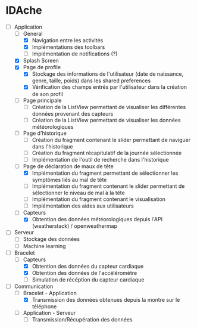 # IDAche

- [ ] Application
  - [ ] General
    - [x] Navigation entre les activités
    - [x] Implémentations des toolbars
    - [ ] Implémentation de notifications (?)
  - [x] Splash Screen
  - [x] Page de profile
    - [x] Stockage des informations de l'utilisateur (date de naissance, genre, taille, poids) dans les shared preferences
    - [x] Vérification des champs entrés par l'utilisateur dans la création de son profil
  - [ ] Page principale
    - [ ] Création de la ListView permettant de visualiser les différentes données provenant des capteurs
    - [ ] Création de la ListView permettant de visualiser les données météorologiques
  - [ ] Page d'historique
    - [ ] Création du fragment contenant le slider permettant de naviguer dans l'historique
    - [ ] Création du fragment récapitulatif de la journée sélectionnée
    - [ ] Implémentation de l'outil de recherche dans l'historique
  - [ ] Page de déclaration de maux de tête
    - [x] Implémentation du fragment permettant de sélectionner les symptômes liés au mal de tête
    - [ ] Implémentation du fragment contenant le slider permettant de sélectionner le niveau de mal à la tête
    - [ ] Implémentation du fragment contenant le visualisation
    - [ ] Implémentation des aides aux utilisateurs
  - [ ] Capteurs
    - [x] Obtention des données météorologiques depuis l'API (weatherstack) / openweathermap

- [ ] Serveur
  - [ ] Stockage des données
  - [ ] Machine learning

- [ ] Bracelet
  - [ ] Capteurs 
    - [x] Obtention des données du capteur cardiaque
    - [x] Obtention des données de l'accéléromètre
    - [ ] Simulation de récéption du capteur cardiaque

- [ ] Communication
  - [ ] Bracelet - Application
    - [x] Transmission des données obtenues depuis la montre sur le téléphone
  - [ ] Application - Serveur
    - [ ] Transmission/Récupération des données
